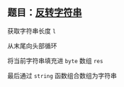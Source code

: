 ## 题目：[反转字符串](https://leetcode-cn.com/problems/reverse-string)

获取字符串长度 `l`

从末尾向头部循环

将当前字符串填充进 `byte` 数组 `res`

最后通过 `string` 函数组合数组为字符串

